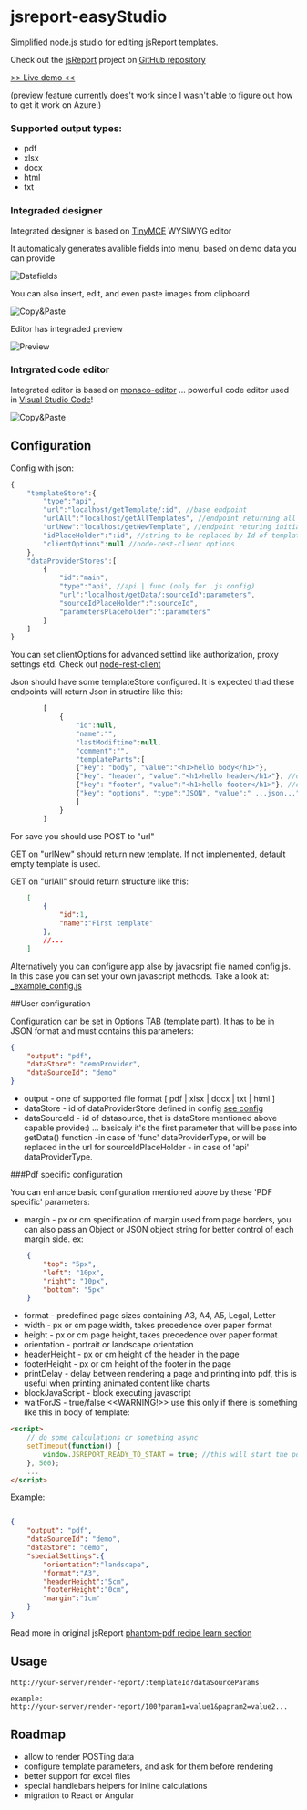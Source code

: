 # jsreport-easyStudio

Simplified node.js studio for editing jsReport templates.

Check out the [jsReport](https://github.com/jsreport) project on [GitHub repository](https://jsreport.net)

[>> Live demo <<](https://jsreport-easystudio.azurewebsites.net/new)

(preview feature currently does't work since I wasn't able to figure out how to get it work on Azure:)

### Supported output types:
- pdf
- xlsx
- docx
- html
- txt

### Integraded designer
Integrated designer is based on [TinyMCE](http://tinymce.com/) WYSIWYG editor 

It automaticaly generates avalible fields into menu, based on demo data you can provide

![Datafields](/Docs/easyStudio_insertField.gif)

You can also insert, edit, and even paste images from clipboard

![Copy&Paste](/Docs/easyStudio_Images.gif)

Editor has integraded preview

![Preview](/Docs/easyStudio_editPreview.gif)

### Intrgrated code editor
Integrated editor is based on [monaco-editor](https://github.com/Microsoft/monaco-editor) ... powerfull code editor used in [Visual Studio Code](https://code.visualstudio.com)!

![Copy&Paste](/Docs/easyStudio_codeEditor.gif)


## Configuration

Config with json:
```javascript
{
    "templateStore":{ 
        "type":"api",
        "url":"localhost/getTemplate/:id", //base endpoint
        "urlAll":"localhost/getAllTemplates", //endpoint returning all avalible tempkates
        "urlNew":"localhost/getNewTemplate", //endpoint returing initial template
        "idPlaceHolder":":id", //string to be replaced by Id of template
        "clientOptions":null //node-rest-client options
    },
    "dataProviderStores":[
        {
            "id":"main",
            "type":"api", //api | func (only for .js config)
            "url":"localhost/getData/:sourceId?:parameters",
            "sourceIdPlaceHolder":":sourceId",
            "parametersPlaceholder":":parameters"
        }
    ]
}
```

You can set clientOptions for advanced settind like authorization, proxy settings etd. Check out [node-rest-client](https://www.npmjs.com/package/node-rest-client)

Json should have some templateStore configured.
It is expected thad these endpoints will return Json in structire like this:

```javascript
        [
            {
                "id":null, 
                "name":"",
                "lastModiftime":null,
                "comment":"",
                "templateParts":[
                {"key": "body", "value":"<h1>hello body</h1>"},
                {"key": "header", "value":"<h1>hello header</h1>"}, //optional
                {"key": "footer", "value":"<h1>hello footer</h1>"}, //optional
                {"key": "options", "type":"JSON", "value":" ...json..." } //optional but recomended
                ]
            }
        ]
```

For save you should use POST to "url"

GET on "urlNew" should return new template. If not implemented, default empty template is used.

GET on "urlAll" should return structure like this:

```json
    [
        {
            "id":1, 
            "name":"First template"
        },
        //...
    ]
```

Alternatively you can configure app alse by javacsript file named config.js. In this case you can set your own javascript methods. Take a look at: [_example_config.js](config/_example_config.js)

##User configuration

Configuration can be set in Options TAB (template part). 
It has to be in JSON format and must contains this parameters:
```JSON
{
    "output": "pdf",
    "dataStore": "demoProvider",
    "dataSourceId": "demo"
}
```

* output - one of supported file format [ pdf | xlsx | docx | txt | html ]
* dataStore - id of dataProviderStore defined in config [see config](#configuration)
* dataSourceId - id of datasource, that is dataStore mentioned above capable provide:) ... basicaly it's the first parameter that will be pass into getData() function -in case of 'func' dataProviderType, or will be replaced in the url for sourceIdPlaceHolder - in case of 'api' dataProviderType.

###Pdf specific configuration

You can enhance basic configuration mentioned above by these 'PDF specific' parameters:

* margin - px or cm specification of margin used from page borders, you can also pass an Object or JSON object string for better control of each margin side. ex: 
```JSON
    { 
        "top": "5px", 
        "left": "10px", 
        "right": "10px", 
        "bottom": "5px" 
    }
```
* format - predefined page sizes containing A3, A4, A5, Legal, Letter
* width - px or cm page width, takes precedence over paper format
* height - px or cm page height, takes precedence over paper format
* orientation - portrait or landscape orientation
* headerHeight - px or cm height of the header in the page
* footerHeight - px or cm height of the footer in the page
* printDelay - delay between rendering a page and printing into pdf, this is useful when printing animated content like charts
* blockJavaScript - block executing javascript
* waitForJS - true/false <<WARNING!>> use this only if there is something like this in body of template:
```HTML
<script>
    // do some calculations or something async
    setTimeout(function() {
        window.JSREPORT_READY_TO_START = true; //this will start the pdf printing
    }, 500);
    ...
</script>
```

Example:
```JSON

{
    "output": "pdf",
    "dataSourceId": "demo",
    "dataStore": "demo",
    "specialSettings":{
        "orientation":"landscape",
        "format":"A3",
        "headerHeight":"5cm",
        "footerHeight":"0cm",
        "margin":"1cm"
    }
}
```

Read more in original jsReport [phantom-pdf recipe learn section](https://jsreport.net/learn/phantom-pdf)

## Usage

```url
http://your-server/render-report/:templateId?dataSourceParams

example:
http://your-server/render-report/100?param1=value1&papram2=value2...
```

## Roadmap
- allow to render POSTing data
- configure template parameters, and ask for them before rendering
- better support for excel files
- special handlebars helpers for inline calculations
- migration to React or Angular